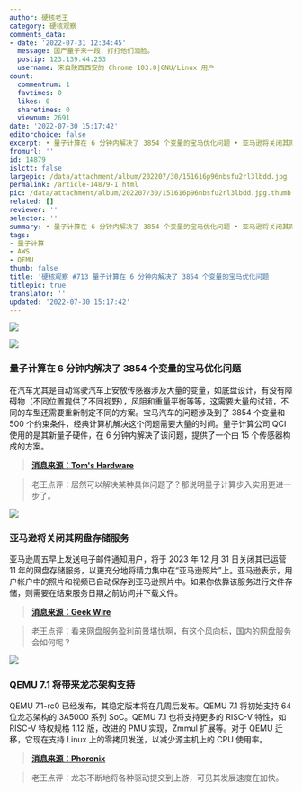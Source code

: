 ```yaml
---
author: 硬核老王
category: 硬核观察
comments_data:
- date: '2022-07-31 12:34:45'
  message: 国产量子来一段，打打他们滴脸。
  postip: 123.139.44.253
  username: 来自陕西西安的 Chrome 103.0|GNU/Linux 用户
count:
  commentnum: 1
  favtimes: 0
  likes: 0
  sharetimes: 0
  viewnum: 2691
date: '2022-07-30 15:17:42'
editorchoice: false
excerpt: • 量子计算在 6 分钟内解决了 3854 个变量的宝马优化问题 • 亚马逊将关闭其网盘存储服务 • QEMU 7.1 将带来龙芯架构支持
fromurl: ''
id: 14879
islctt: false
largepic: /data/attachment/album/202207/30/151616p96nbsfu2rl3lbdd.jpg
permalink: /article-14879-1.html
pic: /data/attachment/album/202207/30/151616p96nbsfu2rl3lbdd.jpg.thumb.jpg
related: []
reviewer: ''
selector: ''
summary: • 量子计算在 6 分钟内解决了 3854 个变量的宝马优化问题 • 亚马逊将关闭其网盘存储服务 • QEMU 7.1 将带来龙芯架构支持
tags:
- 量子计算
- AWS
- QEMU
thumb: false
title: '硬核观察 #713 量子计算在 6 分钟内解决了 3854 个变量的宝马优化问题'
titlepic: true
translator: ''
updated: '2022-07-30 15:17:42'
---
```


![](/data/attachment/album/202207/30/151616p96nbsfu2rl3lbdd.jpg)


![](/data/attachment/album/202207/30/151623hx5e47874qc4qq4t.jpg)


### 量子计算在 6 分钟内解决了 3854 个变量的宝马优化问题


在汽车尤其是自动驾驶汽车上安放传感器涉及大量的变量，如底盘设计，有没有障碍物（不同位置提供了不同视野），风阻和重量平衡等等，这需要大量的试错，不同的车型还需要重新制定不同的方案。宝马汽车的问题涉及到了 3854 个变量和 500 个约束条件，经典计算机解决这个问题需要大量的时间。量子计算公司 QCI 使用的是其新量子硬件，在 6 分钟内解决了该问题，提供了一个由 15 个传感器构成的方案。



> 
> **[消息来源：Tom's Hardware](https://www.tomshardware.com/news/quantum-computing-company-solves-3854-variable-problem-for-bmw-in-six-minutes)**
> 
> 
> 



> 
> 老王点评：居然可以解决某种具体问题了？那说明量子计算步入实用更进一步了。
> 
> 
> 


![](/data/attachment/album/202207/30/151635xu2bzjlepdzb35n2.jpg)


### 亚马逊将关闭其网盘存储服务


亚马逊周五早上发送电子邮件通知用户，将于 2023 年 12 月 31 日关闭其已运营 11 年的网盘存储服务，以更充分地将精力集中在“亚马逊照片”上。亚马逊表示，用户帐户中的照片和视频已自动保存到亚马逊照片中。如果你依靠该服务进行文件存储，则需要在结束服务日期之前访问并下载文件。



> 
> **[消息来源：Geek Wire](https://www.geekwire.com/2022/amazon-is-shutting-down-its-cloud-storage-service-amazon-drive/)**
> 
> 
> 



> 
> 老王点评：看来网盘服务盈利前景堪忧啊，有这个风向标，国内的网盘服务会如何呢？
> 
> 
> 


![](/data/attachment/album/202207/30/151649soppe8hr7or1itp7.jpg)


### QEMU 7.1 将带来龙芯架构支持


QEMU 7.1-rc0 已经发布，其稳定版本将在几周后发布。QEMU 7.1 将初始支持 64 位龙芯架构的 3A5000 系列 SoC。QEMU 7.1 也将支持更多的 RISC-V 特性，如 RISC-V 特权规格 1.12 版，改进的 PMU 实现，Zmmul 扩展等。对于 QEMU 迁移，它现在支持 Linux 上的零拷贝发送，以减少源主机上的 CPU 使用率。



> 
> **[消息来源：Phoronix](https://www.phoronix.com/news/QEMU-7.1-rc0-Released)**
> 
> 
> 



> 
> 老王点评：龙芯不断地将各种驱动提交到上游，可见其发展速度在加快。
> 
> 
>